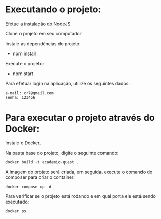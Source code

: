 # Executando o projeto:

Efetue a instalação do NodeJS.

Clone o projeto em seu computador.

Instale as dependências do projeto:
- npm install

Execute o projeto:
- npm start

Para efetuar login na aplicação, utilize os seguintes dados:
```
e-mail: cr7@gmail.com
senha: 123456
```

# Para executar o projeto através do Docker:

Instale o Docker.

Na pasta base do projeto, digite o seguinte comando:

```
docker build -t academic-quest .
```

A imagem do projeto será criada, em seguida, execute o comando do composer para criar o container:

```
docker compose up -d
```

Para verificar se o projeto está rodando e em qual porta ele está sendo executado:

```
docker ps
```